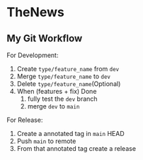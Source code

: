 # TheNews

## My Git Workflow

For Development:
1. Create `type/feature_name` from `dev`
2. Merge `type/feature_name` to `dev`
3. Delete `type/feature_name`(Optional)
4. When (features + fix) Done
   1. fully test the `dev` branch
   2. merge `dev` to `main`

For Release:
1. Create a annotated tag in `main` HEAD
2. Push `main` to remote
3. From that annotated tag create a release
